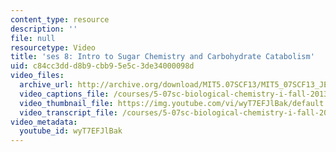 ```yaml
---
content_type: resource
description: ''
file: null
resourcetype: Video
title: 'ses 8: Intro to Sugar Chemistry and Carbohydrate Catabolism'
uid: c84cc3dd-d8b9-cbb9-5e5c-3de34000098d
video_files:
  archive_url: http://archive.org/download/MIT5.07SCF13/MIT5_07SCF13_JE-Ses08_300k.mp4
  video_captions_file: /courses/5-07sc-biological-chemistry-i-fall-2013/88c01697e3b55ef397bd85dc50451589_wyT7EFJlBak.vtt
  video_thumbnail_file: https://img.youtube.com/vi/wyT7EFJlBak/default.jpg
  video_transcript_file: /courses/5-07sc-biological-chemistry-i-fall-2013/94f8b3532d66b92c168ef3bd79e8106e_wyT7EFJlBak.pdf
video_metadata:
  youtube_id: wyT7EFJlBak
---
```

